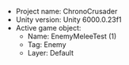 <!-- UNITY CODE ASSIST INSTRUCTIONS START -->
- Project name: ChronoCrusader
- Unity version: Unity 6000.0.23f1
- Active game object:
  - Name: EnemyMeleeTest (1)
  - Tag: Enemy
  - Layer: Default
<!-- UNITY CODE ASSIST INSTRUCTIONS END -->